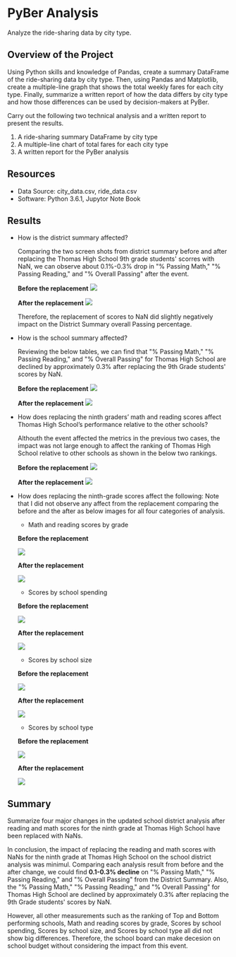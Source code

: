 # PyBer Analysis
Analyze the ride-sharing data by city type.

## Overview of the Project
Using Python skills and knowledge of Pandas, create a summary DataFrame of the ride-sharing data by city type. Then, using Pandas and Matplotlib, create a multiple-line graph that shows the total weekly fares for each city type. Finally, summarize a written report of how the data differs by city type and how those differences can be used by decision-makers at PyBer.

Carry out the following two technical analysis and a written report to present the results.
1. A ride-sharing summary DataFrame by city type
2. A multiple-line chart of total fares for each city type
3. A written report for the PyBer analysis 

## Resources
- Data Source: city_data.csv, ride_data.csv
- Software: Python 3.6.1, Jupytor Note Book

## Results
+ How is the district summary affected?
  
  Comparing the two screen shots from district summary before and after replacing the Thomas High School 9th grade students' scorres with NaN, we can observe about 0.1%-0.3% drop in "% Passing Math," "% Passing Reading," and "% Overall Passing" after the event. 
 
  **Before the replacement**
  ![](Resources/Overall_District_Summary.png)
  
  **After the replacement**
  ![](Resources/Overall_District_Summary_NaNremoved.png)
  
  Therefore, the replacement of scores to NaN did slightly negatively impact on the District Summary overall Passing percentage.
  
+ How is the school summary affected?
  
  Reviewing the below tables, we can find that "% Passing Math," "% Passing Reading," and "% Overall Passing" for Thomas High School are declined by approximately 0.3% after replacing the 9th Grade students' scores by NaN.
  
  **Before the replacement**
  ![](Resources/Top_5_Performing_Schools.png)
  
  **After the replacement**
  ![](Resources/Top_5_Performing_Schools_NaNremoved.png)

+ How does replacing the ninth graders’ math and reading scores affect Thomas High School’s performance relative to the other schools?
  

  
  Althouth the event affected the metrics in the previous two cases, the impact was not large enough to affect the ranking of Thomas High School relative to other schools as shown in the below two rankings.
  
  **Before the replacement**
  ![](Resources/Top_5_Performing_Schools.png)
  
  **After the replacement**
  ![](Resources/Top_5_Performing_Schools_NaNremoved.png)
  
+ How does replacing the ninth-grade scores affect the following:
  Note that I did not observe any affect from the replacement comparing the before and the after as below images for all four categories of analysis.
  
   + Math and reading scores by grade

   **Before the replacement**
   
   ![](Resources/Scores_by_grade_before.png)
  
   **After the replacement**
   
   ![](Resources/Scores_by_grade_after.png)
   
   + Scores by school spending

   **Before the replacement**
   
   ![](Resources/Scores_by_spending_before.png)
  
   **After the replacement**
   
   ![](Resources/Scores_by_spending_after.png)
   
   + Scores by school size
   
   **Before the replacement**
   
   ![](Resources/Scores_by_size_before.png)
  
   **After the replacement**
   
   ![](Resources/Scores_by_size_after.png)
   
   + Scores by school type

   **Before the replacement**
   
   ![](Resources/Scores_by_type_before.png)
  
   **After the replacement**
   
   ![](Resources/Scores_by_type_after.png)



## Summary
   Summarize four major changes in the updated school district analysis after reading and math scores for the ninth grade at Thomas High School have been replaced with NaNs.

   In conclusion, the impact of replacing the reading and math scores with NaNs for the ninth grade at Thomas High School on the  school district analysis was minimul. Comparing each analysis result from before and the after change, we could find **0.1-0.3% decline** on "% Passing Math," "% Passing Reading," and "% Overall Passing" from the District Summary. Also, the "% Passing Math," "% Passing Reading," and "% Overall Passing" for Thomas High School are declined by approximately 0.3% after replacing the 9th Grade students' scores by NaN.
   
   However, all other measurements such as the ranking of Top and Bottom performing schools, Math and reading scores by grade, Scores by school spending, Scores by school size, and Scores by school type all did not show big differences. Therefore, the school board can make decesion on school budget without considering the impact from this event.
